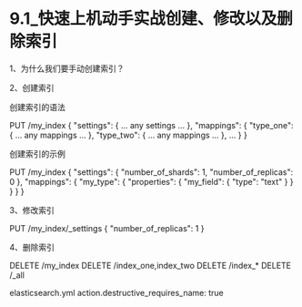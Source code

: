 # 9.1_快速上机动手实战创建、修改以及删除索引

1、为什么我们要手动创建索引？

2、创建索引

创建索引的语法

PUT /my_index
{
    "settings": { ... any settings ... },
    "mappings": {
        "type_one": { ... any mappings ... },
        "type_two": { ... any mappings ... },
        ...
    }
}

创建索引的示例

PUT /my_index
{
  "settings": {
    "number_of_shards": 1,
    "number_of_replicas": 0
  },
  "mappings": {
    "my_type": {
      "properties": {
        "my_field": {
          "type": "text"
        }
      }
    }
  }
}

3、修改索引

PUT /my_index/_settings
{
    "number_of_replicas": 1
}

4、删除索引

DELETE /my_index
DELETE /index_one,index_two
DELETE /index_*
DELETE /_all

elasticsearch.yml
action.destructive_requires_name: true




